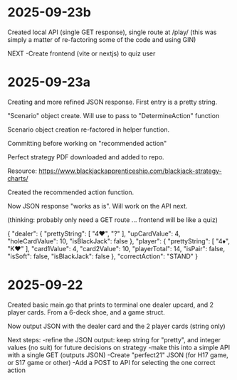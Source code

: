 # 2025-09-23b
Created local API (single GET response), single route at /play/ 
(this was simply a matter of re-factoring some of the code and using GIN)

NEXT
-Create frontend (vite or nextjs) to quiz user

# 2025-09-23a
Creating and more refined JSON response. First entry is a pretty string. 

"Scenario" object create. Will use to pass to "DetermineAction" function

Scenario object creation re-factored in helper function.

Committing before working on "recommended action"

Perfect strategy PDF downloaded and added to repo. 

Resource: https://www.blackjackapprenticeship.com/blackjack-strategy-charts/

Created the recommended action function. 

Now JSON response "works as is". Will work on the API next. 

(thinking: probably only need a GET route ... frontend will be like a quiz)

{
  "dealer": {
    "prettyString": [
      "4♥",
      "?"
    ],
    "upCardValue": 4,
    "holeCardValue": 10,
    "isBlackJack": false
  },
  "player": {
    "prettyString": [
      "4♦",
      "K♥"
    ],
    "card1Value": 4,
    "card2Value": 10,
    "playerTotal": 14,
    "isPair": false,
    "isSoft": false,
    "isBlackJack": false
  },
  "correctAction": "STAND"
}


# 2025-09-22
Created basic main.go that prints to terminal one dealer upcard, and 2 player cards. From a 6-deck shoe, and a game struct.

Now output JSON with the dealer card and the 2 player cards (string only)

Next steps:
-refine the JSON output: keep string for "pretty", and integer values (no suit) for future decisions on strategy
-make this into a simple API with a single GET (outputs JSON)
-Create "perfect21" JSON (for H17 game, or S17 game or other)
-Add a POST to API for selecting the one correct action

